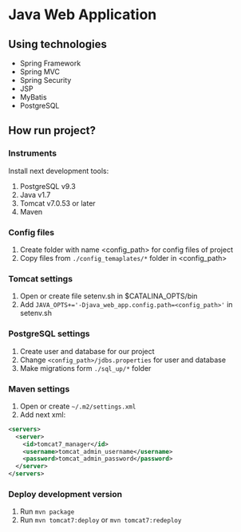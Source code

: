 # Java Web Application

## Using technologies

* Spring Framework
* Spring MVC
* Spring Security
* JSP
* MyBatis
* PostgreSQL

## How run project?

### Instruments

Install next development tools:

1. PostgreSQL v9.3
2. Java v1.7
3. Tomcat v7.0.53 or later
4. Maven

### Config files

1. Create folder with name <config_path> for config files of project
2. Copy files from `./config_temaplates/*` folder in <config_path>

### Tomcat settings

1. Open or create file setenv.sh in $CATALINA_OPTS/bin
2. Add `JAVA_OPTS+='-Djava_web_app.config.path=<config_path>'` in setenv.sh

### PostgreSQL settings

1. Create user and database for our project
2. Change `<config_path>/jdbs.properties` for user and database
3. Make migrations form `./sql_up/*` folder

### Maven settings

1. Open or create `~/.m2/settings.xml`
2. Add next xml:
```xml
<servers>
  <server>
    <id>tomcat7_manager</id>
    <username>tomcat_admin_username</username>
    <password>tomcat_admin_password</password>
  </server>
</servers>
```

### Deploy development version

1. Run `mvn package`
2. Run `mvn tomcat7:deploy` or `mvn tomcat7:redeploy`
